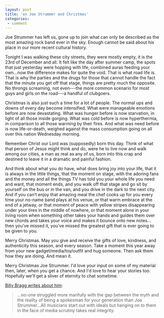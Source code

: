 ```yaml
---
layout: post
title: 'on Joe Strummer and Christmas'
categories:
 - comment
---
```


Joe Strummer has left us, gone up to join what can only be described as the most amazing rock band ever in the sky. Enough cannot be said about his place in our more recent cultural history.

Tonight I was walking these city streets, they were mostly empty, it is the 23rd of December and all. It felt like the day after summer camp, the spots that just yesterday were hopping with life, combined auras feeding your own…now the difference makes for quite the void. That is what road life is. That is why the parties and the drugs for those that cannot handle the fact that the minute you get off that stage, things are pretty much the opposite. No throngs screaming, not even---the more common scenario for most guys and girls on the road---a handful of clubgoers.

Christmas is also just such a time for a lot of people. The normal ups and downs of every day become intensified. What were manageable emotions before are now devastating. What was hunger before is now starvation, in light of all those inside gorging. What was cold before is now hyperthermia, in comparison to all those warming by their fires. And what was need before is now life-or-death, weighed against the mass consumption going on all over this nation Wednesday morning.

Remember Christ our Lord was (supposedly) born this day. Think of what that person of Jesus might think and do, were he to live now and walk among our cities, a man as real as any of us, born into this crap and destined to leave it in a dramatic and painful fashion.

And think about what you do have, what does bring joy into your life, that it is always in the little things, that the moment on stage, with the adoring fans and the money and all the things TV has told you your whole life you need and want, that moment ends, and you walk off that stage and go sit by yourself on the bus or in the van, and you drive in the dark to the next city. And if you can’t enjoy that amazing meal the chef cooks up for you every time your no-name band plays at his venue, or that warm embrace at the end of a jetway, or that moment of peace with yellow stripes disappearing under your tires in the middle of nowhere, or that moment alone in your living room when something other takes your hands and guides them over new chords and takes your voice and makes it bounce onto new notes…then you’ve missed it, you’ve missed the greatest gift that is ever going to be given to you.

Merry Christmas. May you give and receive the gifts of love, kindness, and authenticity this season, and every season. Take a moment this year away from your new gadget/media/toy/outfit and hug someone. Then ask them how they are doing. And mean it.

Merry Christmas Joe Strummer. I'd love your input on some of my material then, later, when you get a chance. And I'd love to hear your stories too. Hopefully we'll get a sliver of eternity to chat sometime.

[Billy Bragg writes about him](http://news.bbc.co.uk/2/hi/entertainment/2602083.stm): 

> ...no-one struggled more manfully with the gap between the myth and the reality of being a spokesman for your generation than Joe Strummer...All musicians start out with ideals but hanging on to them in the face of media scrutiny takes real integrity.

